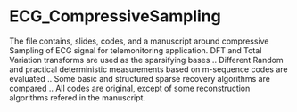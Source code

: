 # ECG_CompressiveSampling
The file contains, slides, codes, and a manuscript around compressive Sampling of ECG signal for telemonitoring application.
DFT and Total Variation transforms are used as the sparsifying bases .. 
Different Random and practical deterministic measurements based on m-sequence codes are evaluated .. 
Some basic and structured sparse recovery algorithms are compared .. 
All codes are original, except of some reconstruction algorithms refered in the manuscript.
